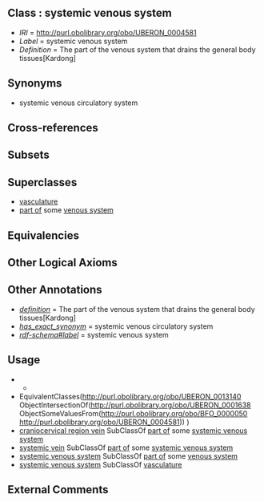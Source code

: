 
## Class : systemic venous system

 * *IRI* = http://purl.obolibrary.org/obo/UBERON_0004581
 * *Label* = systemic venous system
 * *Definition* = The part of the venous system that drains the general body tissues[Kardong]

## Synonyms

 * systemic venous circulatory system

## Cross-references


## Subsets


## Superclasses

 * [vasculature](../../UBERON/49/UBERON_0002049.md)
 * [part of](../../BFO/50/BFO_0000050.md) some [venous system](../../UBERON/82/UBERON_0004582.md)

## Equivalencies


## Other Logical Axioms


## Other Annotations

 * *[definition](../../IAO/15/IAO_0000115.md)* = The part of the venous system that drains the general body tissues[Kardong]
 * *[has_exact_synonym](../../ym/oboInOwl#hasExactSynonym.md)* = systemic venous circulatory system
 * *[rdf-schema#label](../../el/rdf-schema#label.md)* = systemic venous system

## Usage

 * -
 * EquivalentClasses(<http://purl.obolibrary.org/obo/UBERON_0013140> ObjectIntersectionOf(<http://purl.obolibrary.org/obo/UBERON_0001638> ObjectSomeValuesFrom(<http://purl.obolibrary.org/obo/BFO_0000050> <http://purl.obolibrary.org/obo/UBERON_0004581>)) )
 * [craniocervical region vein](../../UBERON/41/UBERON_0009141.md) SubClassOf [part of](../../BFO/50/BFO_0000050.md) some [systemic venous system](../../UBERON/81/UBERON_0004581.md)
 * [systemic vein](../../UBERON/40/UBERON_0013140.md) SubClassOf [part of](../../BFO/50/BFO_0000050.md) some [systemic venous system](../../UBERON/81/UBERON_0004581.md)
 * [systemic venous system](../../UBERON/81/UBERON_0004581.md) SubClassOf [part of](../../BFO/50/BFO_0000050.md) some [venous system](../../UBERON/82/UBERON_0004582.md)
 * [systemic venous system](../../UBERON/81/UBERON_0004581.md) SubClassOf [vasculature](../../UBERON/49/UBERON_0002049.md)

## External Comments


